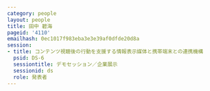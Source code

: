 ```yaml
---
category: people
layout: people
title: 田中 碧海
pageid: '4110'
emailhash: 0ec1017f983eba3e3e39af0dfde20d8a
session:
- title: コンテンツ視聴後の行動を支援する情報表示媒体と携帯端末との連携機構
  psid: DS-6
  sessiontitle: デモセッション／企業展示
  sessionid: ds
  role: 発表者
---
```

